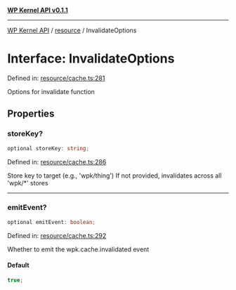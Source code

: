 [**WP Kernel API v0.1.1**](../../README.md)

---

[WP Kernel API](../../README.md) / [resource](../README.md) / InvalidateOptions

# Interface: InvalidateOptions

Defined in: [resource/cache.ts:281](https://github.com/theGeekist/wp-kernel/blob/main/packages/kernel/src/resource/cache.ts#L281)

Options for invalidate function

## Properties

### storeKey?

```ts
optional storeKey: string;
```

Defined in: [resource/cache.ts:286](https://github.com/theGeekist/wp-kernel/blob/main/packages/kernel/src/resource/cache.ts#L286)

Store key to target (e.g., 'wpk/thing')
If not provided, invalidates across all 'wpk/\*' stores

---

### emitEvent?

```ts
optional emitEvent: boolean;
```

Defined in: [resource/cache.ts:292](https://github.com/theGeekist/wp-kernel/blob/main/packages/kernel/src/resource/cache.ts#L292)

Whether to emit the wpk.cache.invalidated event

#### Default

```ts
true;
```
